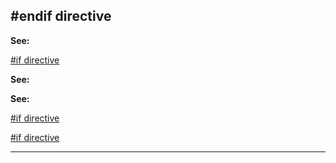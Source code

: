 

 #endif directive
------------------




**See:** 


[#if directive](#/DM/preprocessor/if) 



**See:** 

**See:**

[#if directive](#/DM/preprocessor/if) 

[#if directive](#/DM/preprocessor/if)


---


